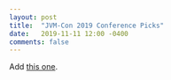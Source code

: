 ```yaml
---
layout: post
title:  "JVM-Con 2019 Conference Picks"
date:   2019-11-11 12:00 -0400
comments: false
---
```


Add [this one](https://www.jvm-con.de/programm/#/talk/the-battle-of-the-ides-pokemons).
